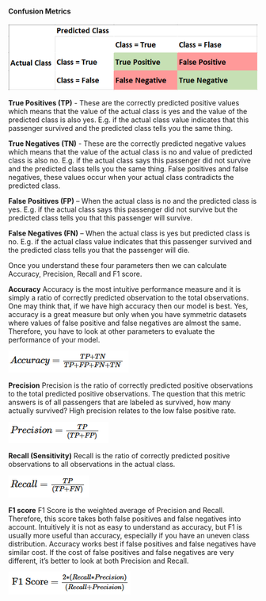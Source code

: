 #### **Confusion Metrics**

![Confusion Metrics](https://github.com/tuhin-datascience/images/blob/main/CM.PNG)

**True Positives (TP)** - These are the correctly predicted positive values which means that the value of the actual class is yes and the value of the predicted class is also yes. E.g. if the actual class value indicates that this passenger survived and the predicted class tells you the same thing.

**True Negatives (TN)** - These are the correctly predicted negative values which means that the value of the actual class is no and value of predicted class is also no. E.g. if the actual class says this passenger did not survive and the predicted class tells you the same thing.
False positives and false negatives, these values occur when your actual class contradicts the predicted class.

**False Positives (FP)** – When the actual class is no and the predicted class is yes. E.g. if the actual class says this passenger did not survive but the predicted class tells you that this passenger will survive.

**False Negatives (FN)** – When the actual class is yes but predicted class is no. E.g. if the actual class value indicates that this passenger survived and the predicted class tells you that the passenger will die.

Once you understand these four parameters then we can calculate Accuracy, Precision, Recall and F1 score.

**Accuracy**
Accuracy is the most intuitive performance measure and it is simply a ratio of correctly predicted observation to the total observations. One may think that, if we have high accuracy then our model is best. Yes, accuracy is a great measure but only when you have symmetric datasets where values of false positive and false negatives are almost the same. Therefore, you have to look at other parameters to evaluate the performance of your model. 

![Confusion Metrics](https://github.com/tuhin-datascience/images/blob/main/accuracy.PNG)

**Precision**
 Precision is the ratio of correctly predicted positive observations to the total predicted positive observations. The question that this metric answers is of all passengers that are labeled as survived, how many actually survived? High precision relates to the low false positive rate.

![Precision](https://github.com/tuhin-datascience/images/blob/main/precision.PNG)

**Recall (Sensitivity)**
Recall is the ratio of correctly predicted positive observations to all observations in the actual class. 

![Recall](https://github.com/tuhin-datascience/images/blob/main/recall.PNG)

**F1 score**
F1 Score is the weighted average of Precision and Recall. Therefore, this score takes both false positives and false negatives into account. Intuitively it is not as easy to understand as accuracy, but F1 is usually more useful than accuracy, especially if you have an uneven class distribution. Accuracy works best if false positives and false negatives have similar cost. If the cost of false positives and false negatives are very different, it’s better to look at both Precision and Recall. 

![F1 Score](https://github.com/tuhin-datascience/images/blob/main/f1score.PNG)


